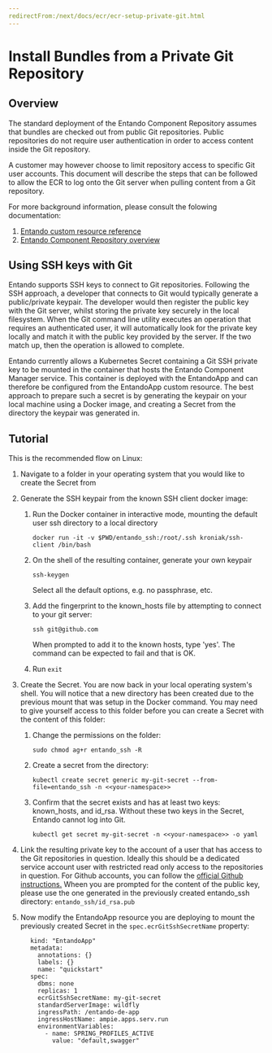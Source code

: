 ```yaml
---
redirectFrom:/next/docs/ecr/ecr-setup-private-git.html
---
```

# Install Bundles from a Private Git Repository

## Overview
The standard deployment of the Entando Component Repository assumes that bundles are checked out from public Git repositories. Public repositories do not require user authentication in order to access content inside the Git repository.

A customer may however choose to limit repository access to specific Git user accounts. This document will
describe the steps that can be followed to allow the ECR to log onto the Git server when pulling content from a
Git repository.

For more background information, please consult the folowing documentation:
1. [Entando custom resource reference](../../docs/concepts/custom-resources.md)
2. [Entando Component Repository overview](../../docs/ecr/ecr-overview.md)

## Using SSH keys with Git
Entando supports SSH keys to connect to Git repositories. Following the SSH approach, a developer that 
connects to Git would typically generate a public/private keypair. The developer would then register the public
key with the Git server, whilst storing the private key securely in the local filesystem. When the Git command line
utility executes an operation that requires an authenticated user, it will automatically look for the private
key locally and match it with the public key provided by the server. If the two match up, then the operation is allowed to complete.

Entando currently allows a Kubernetes Secret containing a Git SSH private key to be mounted in the container that hosts the Entando Component Manager service. This container is deployed with the EntandoApp and can therefore be configured
from the EntandoApp custom resource. The best approach to prepare such a secret is by generating the keypair on 
your local machine using a Docker image, and creating a Secret from the directory the keypair was generated in.

## Tutorial
This is the recommended flow on Linux:

1. Navigate to a folder in your operating system that you would like to create the Secret from

2. Generate the SSH keypair from the known SSH client docker image:

    1. Run the Docker container in interactive mode, mounting the default user ssh directory to a local directory

         ```
         docker run -it -v $PWD/entando_ssh:/root/.ssh kroniak/ssh-client /bin/bash 
         ```

    2. On the shell of the resulting container, generate your own keypair

        ```
        ssh-keygen
        ```

        Select all the default options, e.g. no passphrase, etc.

    3. Add the fingerprint to the known_hosts file by attempting to connect to your git server:

        ```
        ssh git@github.com
        ```

        When prompted to add it to the known hosts, type 'yes'. The command can be expected to fail and that is OK.

    4. Run `exit`

3. Create the Secret. You are now back in your local operating system's shell. You will notice that a new directory has been created due
    to the previous mount that was setup in the Docker command. You may need to give yourself access to this folder before
    you can create a Secret with the content of this folder:

    1. Change the permissions on the folder:
    
        ```
        sudo chmod ag+r entando_ssh -R
        ```
        
    2. Create a secret from the directory:
    
        ```
        kubectl create secret generic my-git-secret --from-file=entando_ssh -n <<your-namespace>>
        ```
        
    3. Confirm that the secret exists and has at least two keys: known_hosts, and id_rsa. Without these two keys in the 
        Secret, Entando cannot log into Git.
        
        ```
        kubectl get secret my-git-secret -n <<your-namespace>> -o yaml
        ```

4. Link the resulting private key to the account of a user that has access to the Git repositories in question. Ideally
this should be a dedicated service account user with restricted read only access to the repositories in question. For Github
accounts, you can follow the [official Github instructions.](https://docs.github.com/en/free-pro-team@latest/github/authenticating-to-github/adding-a-new-ssh-key-to-your-github-account)
Wheen you are prompted for the content of the public key, please use the one generated in the previously created
entando_ssh directory:
```entando_ssh/id_rsa.pub```   

5. Now modify the EntandoApp resource you are deploying to mount the previously created Secret in the 
`spec.ecrGitSshSecretName` property:
```   
      kind: "EntandoApp"
      metadata:
        annotations: {}
        labels: {}
        name: "quickstart"
      spec:
        dbms: none
        replicas: 1
        ecrGitSshSecretName: my-git-secret
        standardServerImage: wildfly
        ingressPath: /entando-de-app
        ingressHostName: ampie.apps.serv.run
        environmentVariables:
          - name: SPRING_PROFILES_ACTIVE
            value: "default,swagger"
```
